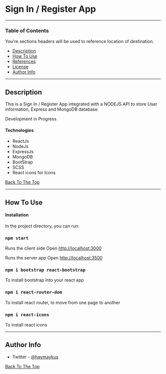 # Sign In / Register App

---

### Table of Contents

You're sections headers will be used to reference location of destination.

- [Description](#description)
- [How To Use](#how-to-use)
- [References](#references)
- [License](#license)
- [Author Info](#author-info)

---

## Description

This is a Sign In / Register App integrated with a NODEJS API to store User information, Express and MongoDB database.

Development in Progress

#### Technologies

- ReactJs
- NodeJs
- ExpressJs
- MongoDB
- BootStrap
- SCSS
- React icons for Icons

[Back To The Top](#read-me-template)

---

## How To Use

#### Installation

In the project directory, you can run:

### `npm start`

Runs the client side
Open [http://localhost:3000](http://localhost:3000)

Runs the server app
Open [http://localhost:3500](http://localhost:3000)

### `npm i bootstrap react-bootstrap`

To install bootstrap into your react app

### `npm i react-router-dom`

To install react router, to move from one page to another

### `npm i react-icons`

To install react icons

---

## Author Info

- Twitter - [@haymaykus](https://twitter.com/haymaykus)

[Back To The Top](#read-me-template)
